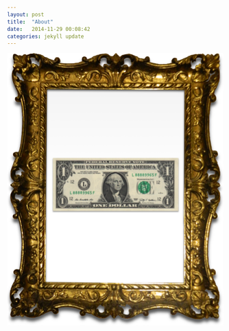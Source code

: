 ```yaml
---
layout: post
title:  "About"
date:   2014-11-29 00:08:42
categories: jekyll update
---
```



![Big Monies](/resources/frame.png)
